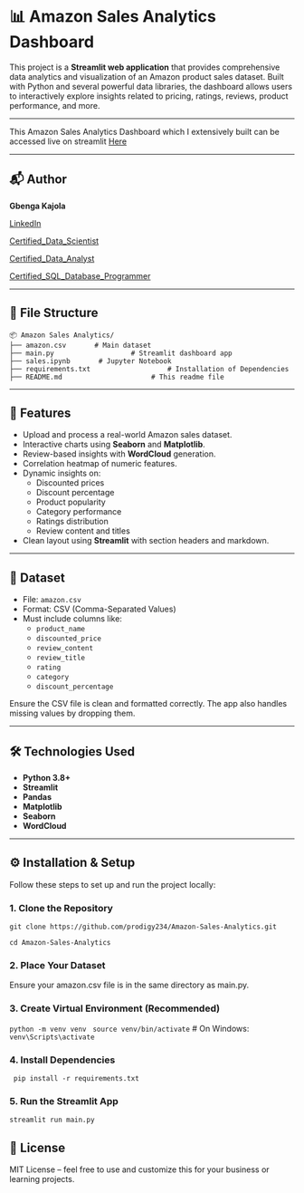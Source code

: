 # 📊 Amazon Sales Analytics Dashboard

This project is a **Streamlit web application** that provides comprehensive data analytics and visualization of an Amazon product sales dataset. Built with Python and several powerful data libraries, the dashboard allows users to interactively explore insights related to pricing, ratings, reviews, product performance, and more.


---

This Amazon Sales Analytics Dashboard which I extensively built can be accessed live on streamlit [Here](https://amazon-sales-analytics.streamlit.app/)

---

## 📬 Author

**Gbenga Kajola**

[LinkedIn](https://www.linkedin.com/in/kajolagbenga)

[Certified_Data_Scientist](https://www.datacamp.com/certificate/DSA0012312825030)

[Certified_Data_Analyst](https://www.datacamp.com/certificate/DAA0018583322187)

[Certified_SQL_Database_Programmer](https://www.datacamp.com/certificate/SQA0019722049554)


---

## 📁 File Structure

```
📦 Amazon Sales Analytics/
├── amazon.csv       # Main dataset
├── main.py                   # Streamlit dashboard app
├── sales.ipynb       # Jupyter Notebook
├── requirements.txt                   # Installation of Dependencies
├── README.md                      # This readme file
```

---

## 🚀 Features

- Upload and process a real-world Amazon sales dataset.
- Interactive charts using **Seaborn** and **Matplotlib**.
- Review-based insights with **WordCloud** generation.
- Correlation heatmap of numeric features.
- Dynamic insights on:
  - Discounted prices
  - Discount percentage
  - Product popularity
  - Category performance
  - Ratings distribution
  - Review content and titles
- Clean layout using **Streamlit** with section headers and markdown.

---

## 📁 Dataset

- File: `amazon.csv`
- Format: CSV (Comma-Separated Values)
- Must include columns like:
  - `product_name`
  - `discounted_price`
  - `review_content`
  - `review_title`
  - `rating`
  - `category`
  - `discount_percentage`

Ensure the CSV file is clean and formatted correctly. The app also handles missing values by dropping them.

---

## 🛠️ Technologies Used

- **Python 3.8+**
- **Streamlit**
- **Pandas**
- **Matplotlib**
- **Seaborn**
- **WordCloud**

---

## ⚙️ Installation & Setup

Follow these steps to set up and run the project locally:

### 1. Clone the Repository

``` git clone https://github.com/prodigy234/Amazon-Sales-Analytics.git ```

``` cd Amazon-Sales-Analytics ```


### 2. Place Your Dataset
Ensure your amazon.csv file is in the same directory as main.py.


### 3. Create Virtual Environment (Recommended)
``` python -m venv venv ```
``` source venv/bin/activate```  # On Windows: ``` venv\Scripts\activate ```


### 4. Install Dependencies
``` pip install -r requirements.txt```


### 5. Run the Streamlit App
``` streamlit run main.py ```


## 🏁 License

MIT License – feel free to use and customize this for your business or learning projects.
